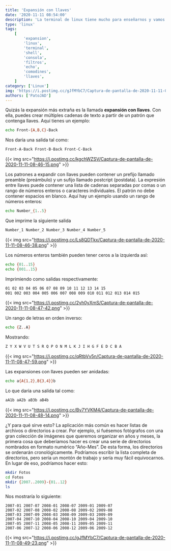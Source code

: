 ```yaml
---
title: 'Expansión con llaves'
date: '2020-11-11 08:54:00'
description: 'La terminal de linux tiene mucho para enseñarnos y vamos a hablar de la expansión llaves.'
type: 'linux'
tags:
    [
        'expansion',
        'linux',
        'terminal',
        'shell',
        'consola',
        'filtros',
        'echo',
        'comodines',
        'llaves',
    ]
category: ['Linux']
img: 'https://i.postimg.cc/gJfMYbC7/Captura-de-pantalla-de-2020-11-11-08-49-23.png'
authors: ['PatoJAD']
---
```


Quizás la expansión más extraña es la llamada **expansión con llaves**. Con ella, puedes crear múltiples cadenas de texto a partir de un patrón que contenga llaves. Aquí tienes un ejemplo:

```bash
echo Front-{A,B,C}-Back
```

Nos daría una salida tal como:

```bash
Front-A-Back Front-B-Back Front-C-Back
```

{{< img src="https://i.postimg.cc/kgchWZSV/Captura-de-pantalla-de-2020-11-11-08-46-15.png" >}}

Los patrones a expandir con llaves pueden contener un prefijo llamado preamble (preámbulo) y un sufijo llamado postcript (postdata). La expresión entre llaves puede contener una lista de cadenas separadas por comas o un rango de números enteros o caracteres individuales. El patrón no debe contener espacios en blanco. Aquí hay un ejemplo usando un rango de números enteros:

```bash
echo Number_{1..5}
```

Que imprime la siguiente salida

```bash
Number_1 Number_2 Number_3 Number_4 Number_5
```

{{< img src="https://i.postimg.cc/Ls8QDTkx/Captura-de-pantalla-de-2020-11-11-08-46-38.png" >}}

Los números enteros también pueden tener ceros a la izquierda así:

```bash
echo {01..15}
echo {001..15}
```

Imprimiendo como salidas respectivamente:

```bash
01 02 03 04 05 06 07 08 09 10 11 12 13 14 15
001 002 003 004 005 006 007 008 009 010 011 012 013 014 015
```

{{< img src="https://i.postimg.cc/2yh0yXmS/Captura-de-pantalla-de-2020-11-11-08-47-42.png" >}}

Un rango de letras en orden inverso:

```bash
echo {Z..A}
```

Mostrando:

```bash
Z Y X W V U T S R Q P O N M L K J I H G F E D C B A
```

{{< img src="https://i.postimg.cc/qRtbVv5n/Captura-de-pantalla-de-2020-11-11-08-47-59.png" >}}

Las expansiones con llaves pueden ser anidadas:

```bash
echo a{A{1,2},B{3,4}}b
```

Lo que daría una salida tal como:

```bash
aA1b aA2b aB3b aB4b
```

{{< img src="https://i.postimg.cc/Bv7YVKM4/Captura-de-pantalla-de-2020-11-11-08-48-14.png" >}}

¿Y para qué sirve esto? La aplicación más común es hacer listas de archivos o directorios a crear. Por ejemplo, si fuésemos fotógrafos con una gran colección de imágenes que queremos organizar en años y meses, la primera cosa que deberíamos hacer es crear una serie de directorios nombrados en formato numérico “Año-Mes”. De esta forma, los directorios se ordenarán cronológicamente. Podríamos escribir la lista completa de directorios, pero sería un montón de trabajo y sería muy fácil equivocarnos. En lugar de eso, podríamos hacer esto:

```bash
mkdir Fotos
cd Fotos
mkdir {2007..2009}-{01..12}
ls
```

Nos mostraría lo siguiente:

```
2007-01 2007-07 2008-01 2008-07 2009-01 2009-07
2007-02 2007-08 2008-02 2008-08 2009-02 2009-08
2007-03 2007-09 2008-03 2008-09 2009-03 2009-09
2007-04 2007-10 2008-04 2008-10 2009-04 2009-10
2007-05 2007-11 2008-05 2008-11 2009-05 2009-11
2007-06 2007-12 2008-06 2008-12 2009-06 2009-12
```

{{< img src="https://i.postimg.cc/gJfMYbC7/Captura-de-pantalla-de-2020-11-11-08-49-23.png" >}}
